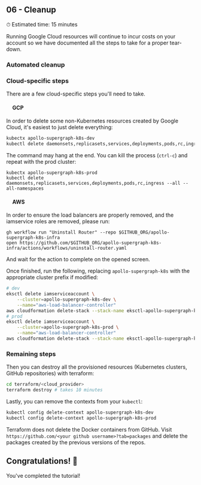 ## 06 - Cleanup

⏱ Estimated time: 15 minutes

Running Google Cloud resources will continue to incur costs on your account so we have documented all the steps to take for a proper tear-down.

### Automated cleanup

### Cloud-specific steps

There are a few cloud-specific steps you'll need to take.

#### <image src="../images/gcp.svg" height="13" style="margin:auto;" /> GCP

In order to delete some non-Kubernetes resources created by Google Cloud, it's easiest to just delete everything:

```sh
kubectx apollo-supergraph-k8s-dev
kubectl delete daemonsets,replicasets,services,deployments,pods,rc,ingress --all --all-namespaces
```

The command may hang at the end. You can kill the process (`ctrl-c`) and repeat with the prod cluster:

```
kubectx apollo-supergraph-k8s-prod
kubectl delete daemonsets,replicasets,services,deployments,pods,rc,ingress --all --all-namespaces
```

#### <image src="../images/aws.svg" height="13" style="margin:auto;" /> AWS

In order to ensure the load balancers are properly removed, and the iamservice roles are removed, please run:

```
gh workflow run "Uninstall Router" --repo $GITHUB_ORG/apollo-supergraph-k8s-infra
open https://github.com/$GITHUB_ORG/apollo-supergraph-k8s-infra/actions/workflows/uninstall-router.yaml
``` 

And wait for the action to complete on the opened screen. 

Once finished, run the following, replacing `apollo-supergraph-k8s` with the appropriate cluster prefix if modified: 

```sh
# dev
eksctl delete iamserviceaccount \
    --cluster=apollo-supergraph-k8s-dev \
    --name="aws-load-balancer-controller" 
aws cloudformation delete-stack --stack-name eksctl-apollo-supergraph-k8s-dev-addon-iamserviceaccount-kube-system-aws-load-balancer-controller
# prod
eksctl delete iamserviceaccount \
    --cluster=apollo-supergraph-k8s-prod \
    --name="aws-load-balancer-controller" 
aws cloudformation delete-stack --stack-name eksctl-apollo-supergraph-k8s-prod-addon-iamserviceaccount-kube-system-aws-load-balancer-controller
```

### Remaining steps

Then you can destroy all the provisioned resources (Kubernetes clusters, GitHub repositories) with terraform:

```sh
cd terraform/<cloud_provider>
terraform destroy # takes 10 minutes
```

Lastly, you can remove the contexts from your `kubectl`:

```sh
kubectl config delete-context apollo-supergraph-k8s-dev
kubectl config delete-context apollo-supergraph-k8s-prod
```

Terraform does not delete the Docker containers from GitHub. Visit `https://github.com/<your github username>?tab=packages` and delete the packages created by the previous versions of the repos.

## Congratulations! 🎉

You've completed the tutorial!
